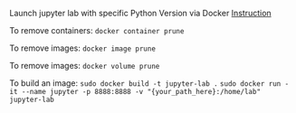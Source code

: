 
Launch jupyter lab with specific Python Version via Docker
[Instruction](https://thacoon.com/posts/launch-jupyter-lab-from-docker/)

To remove containers:
`docker container prune`

To remove images:
`docker image prune`

To remove images:
`docker volume prune`

To build an image:
`sudo docker build -t jupyter-lab .`
`sudo docker run -it --name jupyter -p 8888:8888 -v "{your_path_here}:/home/lab" jupyter-lab`

